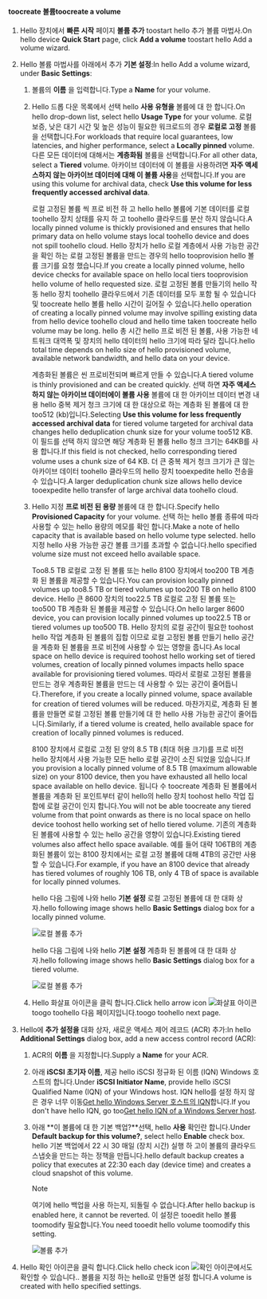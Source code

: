 <!--author=alkohli last changed: 08/16/2016-->

#### <a name="toocreate-a-volume"></a><span data-ttu-id="8bc69-101">toocreate 볼륨</span><span class="sxs-lookup"><span data-stu-id="8bc69-101">toocreate a volume</span></span>
1. <span data-ttu-id="8bc69-102">Hello 장치에서 **빠른 시작** 페이지 **볼륨 추가** toostart hello 추가 볼륨 마법사.</span><span class="sxs-lookup"><span data-stu-id="8bc69-102">On hello device **Quick Start** page, click **Add a volume** toostart hello Add a volume wizard.</span></span>
2. <span data-ttu-id="8bc69-103">Hello 볼륨 마법사를 아래에서 추가 **기본 설정**:</span><span class="sxs-lookup"><span data-stu-id="8bc69-103">In hello Add a volume wizard, under **Basic Settings**:</span></span>
   
   1. <span data-ttu-id="8bc69-104">볼륨의 **이름** 을 입력합니다.</span><span class="sxs-lookup"><span data-stu-id="8bc69-104">Type a **Name** for your volume.</span></span>
   2. <span data-ttu-id="8bc69-105">Hello 드롭 다운 목록에서 선택 hello **사용 유형을** 볼륨에 대 한 합니다.</span><span class="sxs-lookup"><span data-stu-id="8bc69-105">On hello drop-down list, select hello **Usage Type** for your volume.</span></span> <span data-ttu-id="8bc69-106">로컬 보증, 낮은 대기 시간 및 높은 성능이 필요한 워크로드의 경우 **로컬로 고정** 볼륨을 선택합니다.</span><span class="sxs-lookup"><span data-stu-id="8bc69-106">For workloads that require local guarantees, low latencies, and higher performance, select a **Locally pinned** volume.</span></span> <span data-ttu-id="8bc69-107">다른 모든 데이터에 대해서는 **계층화됨** 볼륨을 선택합니다.</span><span class="sxs-lookup"><span data-stu-id="8bc69-107">For all other data, select a **Tiered** volume.</span></span> <span data-ttu-id="8bc69-108">아카이브 데이터에 이 볼륨을 사용하려면 **자주 액세스하지 않는 아카이브 데이터에 대해 이 볼륨 사용**을 선택합니다.</span><span class="sxs-lookup"><span data-stu-id="8bc69-108">If you are using this volume for archival data, check **Use this volume for less frequently accessed archival data**.</span></span> 
      
       <span data-ttu-id="8bc69-109">로컬 고정된 볼륨 씩 프로 비전 하 고 hello hello 볼륨에 기본 데이터를 로컬 toohello 장치 상태를 유지 하 고 toohello 클라우드를 분산 하지 않습니다.</span><span class="sxs-lookup"><span data-stu-id="8bc69-109">A locally pinned volume is thickly provisioned and ensures that hello primary data on hello volume stays local toohello device and does not spill toohello cloud.</span></span>  <span data-ttu-id="8bc69-110">Hello 장치가 hello 로컬 계층에서 사용 가능한 공간을 확인 하는 로컬 고정된 볼륨을 만드는 경우의 hello tooprovision hello 볼륨 크기를 요청 했습니다.</span><span class="sxs-lookup"><span data-stu-id="8bc69-110">If you create a locally pinned volume, hello device checks for available space on hello local tiers tooprovision hello volume of hello requested size.</span></span> <span data-ttu-id="8bc69-111">로컬 고정된 볼륨 만들기의 hello 작동 hello 장치 toohello 클라우드에서 기존 데이터를 모두 포함 될 수 있습니다 및 toocreate hello 볼륨 hello 시간이 길어질 수 있습니다.</span><span class="sxs-lookup"><span data-stu-id="8bc69-111">hello operation of creating a locally pinned volume may involve spilling existing data from hello device toohello cloud and hello time taken toocreate hello volume may be long.</span></span> <span data-ttu-id="8bc69-112">hello 총 시간 hello 프로 비전 된 볼륨, 사용 가능한 네트워크 대역폭 및 장치의 hello 데이터의 hello 크기에 따라 달라 집니다.</span><span class="sxs-lookup"><span data-stu-id="8bc69-112">hello total time depends on hello size of hello provisioned volume, available network bandwidth, and hello data on your device.</span></span> 
      
       <span data-ttu-id="8bc69-113">계층화된 볼륨은 씬 프로비전되며 빠르게 만들 수 있습니다.</span><span class="sxs-lookup"><span data-stu-id="8bc69-113">A tiered volume is thinly provisioned and can be created quickly.</span></span> <span data-ttu-id="8bc69-114">선택 하면 **자주 액세스 하지 않는 아카이브 데이터에이 볼륨 사용** 볼륨에 대 한 아카이브 데이터 변경 내용 hello 중복 제거 청크 크기에 대 한 대상으로 하는 계층화 된 볼륨에 대 한 too512 (kb)입니다.</span><span class="sxs-lookup"><span data-stu-id="8bc69-114">Selecting **Use this volume for less frequently accessed archival data** for tiered volume targeted for archival data changes hello deduplication chunk size for your volume too512 KB.</span></span> <span data-ttu-id="8bc69-115">이 필드를 선택 하지 않으면 해당 계층화 된 볼륨 hello 청크 크기는 64KB를 사용 합니다.</span><span class="sxs-lookup"><span data-stu-id="8bc69-115">If this field is not checked, hello corresponding tiered volume uses a chunk size of 64 KB.</span></span> <span data-ttu-id="8bc69-116">더 큰 중복 제거 청크 크기가 큰 않는 아카이브 데이터 toohello 클라우드의 hello 장치 tooexpedite hello 전송을 수 있습니다.</span><span class="sxs-lookup"><span data-stu-id="8bc69-116">A larger deduplication chunk size allows hello device tooexpedite hello transfer of large archival data toohello cloud.</span></span>
   3. <span data-ttu-id="8bc69-117">Hello 지정 **프로 비전 된 용량** 볼륨에 대 한 합니다.</span><span class="sxs-lookup"><span data-stu-id="8bc69-117">Specify hello **Provisioned Capacity** for your volume.</span></span> <span data-ttu-id="8bc69-118">선택 하는 hello 볼륨 종류에 따라 사용할 수 있는 hello 용량의 메모를 확인 합니다.</span><span class="sxs-lookup"><span data-stu-id="8bc69-118">Make a note of hello capacity that is available based on hello volume type selected.</span></span> <span data-ttu-id="8bc69-119">hello 지정 hello 사용 가능한 공간 볼륨 크기를 초과할 수 없습니다.</span><span class="sxs-lookup"><span data-stu-id="8bc69-119">hello specified volume size must not exceed hello available space.</span></span>
      
       <span data-ttu-id="8bc69-120">Too8.5 TB 로컬로 고정 된 볼륨 또는 hello 8100 장치에서 too200 TB 계층화 된 볼륨을 제공할 수 있습니다.</span><span class="sxs-lookup"><span data-stu-id="8bc69-120">You can provision locally pinned volumes up too8.5 TB or tiered volumes up too200 TB on hello 8100 device.</span></span> <span data-ttu-id="8bc69-121">Hello 큰 8600 장치의 too22.5 TB 로컬로 고정 된 볼륨 또는 too500 TB 계층화 된 볼륨을 제공할 수 있습니다.</span><span class="sxs-lookup"><span data-stu-id="8bc69-121">On hello larger 8600 device, you can provision locally pinned volumes up too22.5 TB or tiered volumes up too500 TB.</span></span> <span data-ttu-id="8bc69-122">Hello 장치의 로컬 공간이 필요한 toohost hello 작업 계층화 된 볼륨의 집합 이므로 로컬 고정된 볼륨 만들기 hello 공간을 계층화 된 볼륨을 프로 비전에 사용할 수 있는 영향을 줍니다.</span><span class="sxs-lookup"><span data-stu-id="8bc69-122">As local space on hello device is required toohost hello working set of tiered volumes, creation of locally pinned volumes impacts hello space available for provisioning tiered volumes.</span></span> <span data-ttu-id="8bc69-123">따라서 로컬로 고정된 볼륨을 만드는 경우 계층화된 볼륨을 만드는 데 사용할 수 있는 공간이 줄어듭니다.</span><span class="sxs-lookup"><span data-stu-id="8bc69-123">Therefore, if you create a locally pinned volume, space available for creation of tiered volumes will be reduced.</span></span> <span data-ttu-id="8bc69-124">마찬가지로, 계층화 된 볼륨을 만들면 로컬 고정된 볼륨 만들기에 대 한 hello 사용 가능한 공간이 줄어듭니다.</span><span class="sxs-lookup"><span data-stu-id="8bc69-124">Similarly, if a tiered volume is created, hello available space for creation of locally pinned volumes is reduced.</span></span>
      
       <span data-ttu-id="8bc69-125">8100 장치에서 로컬로 고정 된 양의 8.5 TB (최대 허용 크기)를 프로 비전 hello 장치에서 사용 가능한 모든 hello 로컬 공간이 소진 되었을 있습니다.</span><span class="sxs-lookup"><span data-stu-id="8bc69-125">If you provision a locally pinned volume of 8.5 TB (maximum allowable size) on your 8100 device, then you have exhausted all hello local space available on hello device.</span></span> <span data-ttu-id="8bc69-126">됩니다 수 toocreate 계층화 된 볼륨에서 볼륨을 계층화 된 포인트부터 같이 hello의 hello 장치 toohost hello 작업 집합에 로컬 공간이 인지 합니다.</span><span class="sxs-lookup"><span data-stu-id="8bc69-126">You will not be able toocreate any tiered volume from that point onwards as there is no local space on hello device toohost hello working set of hello tiered volume.</span></span> <span data-ttu-id="8bc69-127">기존의 계층화 된 볼륨에 사용할 수 있는 hello 공간을 영향이 있습니다.</span><span class="sxs-lookup"><span data-stu-id="8bc69-127">Existing tiered volumes also affect hello space available.</span></span> <span data-ttu-id="8bc69-128">예를 들어 대략 106TB의 계층화된 볼륨이 있는 8100 장치에서는 로컬 고정 볼륨에 대해 4TB의 공간만 사용할 수 있습니다.</span><span class="sxs-lookup"><span data-stu-id="8bc69-128">For example, if you have an 8100 device that already has tiered volumes of roughly 106 TB, only 4 TB of space is available for locally pinned volumes.</span></span>
      
       <span data-ttu-id="8bc69-129">hello 다음 그림에 나와 hello **기본 설정** 로컬 고정된 볼륨에 대 한 대화 상자.</span><span class="sxs-lookup"><span data-stu-id="8bc69-129">hello following image shows hello **Basic Settings** dialog box for a locally pinned volume.</span></span>
      
        ![로컬 볼륨 추가](./media/storsimple-create-volume-u2/add-local-volume-include.png)
      
       <span data-ttu-id="8bc69-131">hello 다음 그림에 나와 hello **기본 설정** 계층화 된 볼륨에 대 한 대화 상자.</span><span class="sxs-lookup"><span data-stu-id="8bc69-131">hello following image shows hello **Basic Settings** dialog box for a tiered volume.</span></span>
      
        ![로컬 볼륨 추가](./media/storsimple-create-volume-u2/add-tiered-volume-include.png)
   
   1. <span data-ttu-id="8bc69-133">Hello 화살표 아이콘을 클릭 합니다.</span><span class="sxs-lookup"><span data-stu-id="8bc69-133">Click hello arrow icon</span></span> ![화살표 아이콘](./media/storsimple-create-volume-u2/HCS_ArrowIcon-include.png) <span data-ttu-id="8bc69-135">toogo toohello 다음 페이지입니다.</span><span class="sxs-lookup"><span data-stu-id="8bc69-135">toogo toohello next page.</span></span>
3. <span data-ttu-id="8bc69-136">Hello에 **추가 설정을** 대화 상자, 새로운 액세스 제어 레코드 (ACR) 추가:</span><span class="sxs-lookup"><span data-stu-id="8bc69-136">In hello **Additional Settings** dialog box, add a new access control record (ACR):</span></span>
   
   1. <span data-ttu-id="8bc69-137">ACR의 **이름** 을 지정합니다.</span><span class="sxs-lookup"><span data-stu-id="8bc69-137">Supply a **Name** for your ACR.</span></span>
   2. <span data-ttu-id="8bc69-138">아래 **iSCSI 초기자 이름**, 제공 hello iSCSI 정규화 된 이름 (IQN) Windows 호스트의 합니다.</span><span class="sxs-lookup"><span data-stu-id="8bc69-138">Under **iSCSI Initiator Name**, provide hello iSCSI Qualified Name (IQN) of your Windows host.</span></span> <span data-ttu-id="8bc69-139">IQN hello를 설정 하지 않은 경우 너무 이동[Get hello Windows Server 호스트의 IQN](#get-the-iqn-of-a-windows-server-host)합니다.</span><span class="sxs-lookup"><span data-stu-id="8bc69-139">If you don't have hello IQN, go too[Get hello IQN of a Windows Server host](#get-the-iqn-of-a-windows-server-host).</span></span>
   3. <span data-ttu-id="8bc69-140">아래 **이 볼륨에 대 한 기본 백업?**선택, hello **사용** 확인란 합니다.</span><span class="sxs-lookup"><span data-stu-id="8bc69-140">Under **Default backup for this volume?**, select hello **Enable** check box.</span></span> <span data-ttu-id="8bc69-141">hello 기본 백업에서 22 시 30 매일 (장치 시간) 실행 하 고이 볼륨의 클라우드 스냅숏을 만드는 하는 정책을 만듭니다.</span><span class="sxs-lookup"><span data-stu-id="8bc69-141">hello default backup creates a policy that executes at 22:30 each day (device time) and creates a cloud snapshot of this volume.</span></span>
      
      > [!NOTE]
      > <span data-ttu-id="8bc69-142">여기에 hello 백업을 사용 하는지, 되돌릴 수 없습니다.</span><span class="sxs-lookup"><span data-stu-id="8bc69-142">After hello backup is enabled here, it cannot be reverted.</span></span> <span data-ttu-id="8bc69-143">이 설정은 tooedit hello 볼륨 toomodify 필요합니다.</span><span class="sxs-lookup"><span data-stu-id="8bc69-143">You need tooedit hello volume toomodify this setting.</span></span>
      > 
      > 
      
      ![볼륨 추가](./media/storsimple-create-volume-u2/AddVolumeAdditionalSettings1.png)
4. <span data-ttu-id="8bc69-145">Hello 확인 아이콘을 클릭 합니다.</span><span class="sxs-lookup"><span data-stu-id="8bc69-145">Click hello check icon</span></span> ![확인 아이콘](./media/storsimple-create-volume-u2/HCS_CheckIcon-include.png)<span data-ttu-id="8bc69-147">에서도 확인할 수 있습니다.</span><span class="sxs-lookup"><span data-stu-id="8bc69-147">.</span></span> <span data-ttu-id="8bc69-148">볼륨을 지정 하는 hello로 만들면 설정 합니다.</span><span class="sxs-lookup"><span data-stu-id="8bc69-148">A volume is created with hello specified settings.</span></span>


